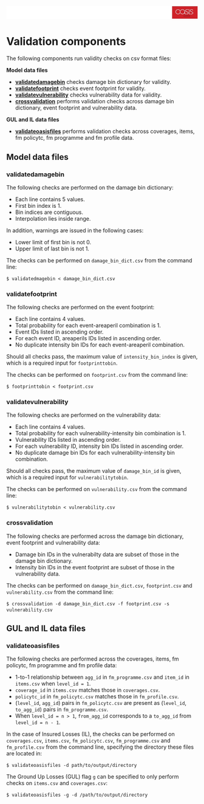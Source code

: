 ![alt text](../img/banner.jpg "banner")
# Validation components <a id="validationcomponents"></a>

The following components run validity checks on csv format files:

**Model data files**
* **[validatedamagebin](#validatedamagebin)** checks damage bin dictionary for validity.
* **[validatefootprint](#validatefootprint)** checks event footprint for validity.
* **[validatevulnerability](#validatevulnerability)** checks vulnerability data for validity.
* **[crossvalidation](#crossvalidation)** performs validation checks across damage bin dictionary, event footprint and vulnerability data.

**GUL and IL data files**
* **[validateoasisfiles](#validateoasisfiles)** performs validation checks across coverages, items, fm policytc, fm programme and fm profile data.

## Model data files

<a id="validatedamagebin"></a>
### validatedamagebin
The following checks are performed on the damage bin dictionary:

* Each line contains 5 values.
* First bin index is 1.
* Bin indices are contiguous.
* Interpolation lies inside range.

In addition, warnings are issued in the following cases:

* Lower limit of first bin is not 0.
* Upper limit of last bin is not 1.

The checks can be performed on `damage_bin_dict.csv` from the command line:

```
$ validatedmagebin < damage_bin_dict.csv
```

<a id="validatefootprint"></a>
### validatefootprint
The following checks are performed on the event footprint:

* Each line contains 4 values.
* Total probability for each event-areaperil combination is 1.
* Event IDs listed in ascending order.
* For each event ID, areaperils IDs listed in ascending order.
* No duplicate intensity bin IDs for each event-areaperil combination.

Should all checks pass, the maximum value of `intensity_bin_index` is given, which is a required input for `footprinttobin`.

The checks can be performed on `footprint.csv` from the command line:

```
$ footprinttobin < footprint.csv
```

<a id="validatevulnerability"></a>
### validatevulnerability
The following checks are performed on the vulnerability data:

* Each line contains 4 values.
* Total probability for each vulnerability-intensity bin combination is 1.
* Vulnerability IDs listed in ascending order.
* For each vulnerability ID, intensity bin IDs listed in ascending order.
* No duplicate damage bin IDs for each vulnerability-intensity bin combination.

Should all checks pass, the maximum value of `damage_bin_id` is given, which is a required input for `vulnerabilitytobin`.

The checks can be performed on `vulnerability.csv` from the command line:

```
$ vulnerabilitytobin < vulnerability.csv
```

<a id="crossvalidation"></a>
### crossvalidation
The following checks are performed across the damage bin dictionary, event footprint and vulnerability data:

* Damage bin IDs in the vulnerabilty data are subset of those in the damage bin dictionary.
* Intensity bin IDs in the event footprint are subset of those in the vulnerability data.

The checks can be performed on `damage_bin_dict.csv`, `footprint.csv` and `vulnerability.csv` from the command line:

```
$ crossvalidation -d damage_bin_dict.csv -f footprint.csv -s vulnerability.csv
```

## GUL and IL data files

<a id="validateoasisfiles"></a>
### validateoasisfiles
The following checks are performed across the coverages, items, fm policytc, fm programme and fm profile data:

* 1-to-1 relationship between `agg_id` in `fm_programme.csv` and `item_id` in `items.csv` when `level_id = 1`.
* `coverage_id` in `items.csv` matches those in `coverages.csv`.
* `policytc_id` in `fm_policytc.csv` matches those in `fm_profile.csv`.
* (`level_id`, `agg_id`) pairs in `fm_policytc.csv` are present as (`level_id`, `to_agg_id`) pairs in `fm_programme.csv`.
* When `level_id = n > 1`, `from_agg_id` corresponds to a `to_agg_id` from `level_id = n - 1`.

In the case of Insured Losses (IL), the checks can be performed on `coverages.csv`, `items.csv`, `fm_policytc.csv`, `fm_programme.csv` and `fm_profile.csv` from the command line, specifying the directory these files are located in:

```
$ validateoasisfiles -d path/to/output/directory
```

The Ground Up Losses (GUL) flag `g` can be specified to only perform checks on `items.csv` and `coverages.csv`:

```
$ validateoasisfiles -g -d /path/to/output/directory
```
